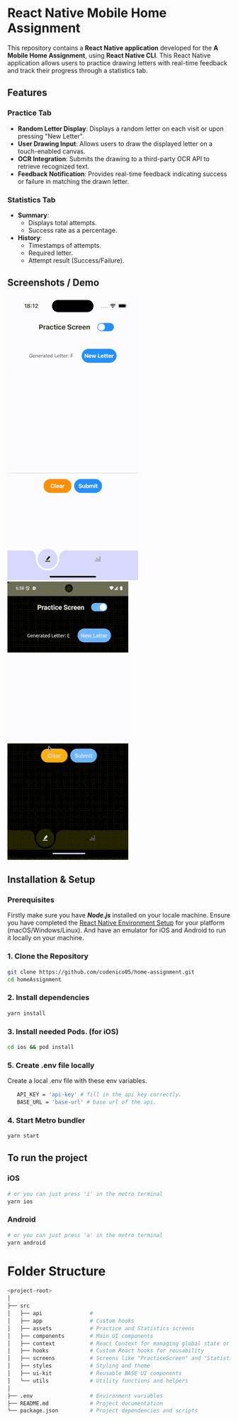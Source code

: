 # React Native Mobile Home Assignment

This repository contains a **React Native application** developed for the **A Mobile Home Assignment**, using **React Native CLI**.
This React Native application allows users to practice drawing letters with real-time feedback and track their progress through a statistics tab.

## Features

### Practice Tab

- **Random Letter Display**: Displays a random letter on each visit or upon pressing "New Letter".
- **User Drawing Input**: Allows users to draw the displayed letter on a touch-enabled canvas.
- **OCR Integration**: Submits the drawing to a third-party OCR API to retrieve recognized text.
- **Feedback Notification**: Provides real-time feedback indicating success or failure in matching the drawn letter.

### Statistics Tab

- **Summary**:
  - Displays total attempts.
  - Success rate as a percentage.
- **History**:
  - Timestamps of attempts.
  - Required letter.
  - Attempt result (Success/Failure).

## Screenshots / Demo

![Demo](./src/assets/gif/example.gif)
![Demo](./src/assets/gif/example-two.gif)

## Installation & Setup

### Prerequisites

Firstly make sure you have **_Node.js_** installed on your locale machine.
Ensure you have completed the [React Native Environment Setup](https://reactnative.dev/docs/environment-setup) for your platform (macOS/Windows/Linux).
And have an emulator for iOS and Android to run it locally on your machine.

### 1. Clone the Repository

```bash
git clone https://github.com/codenico05/home-assignment.git
cd homeAssignment
```

### 2. Install dependencies

```bash
yarn install
```

### 3. Install needed Pods. (for iOS)

```bash
cd ios && pod install
```

### 5. Create .env file locally

Create a local .env file with these env variables.

```bash
   API_KEY = 'api-key' # fill in the api key correctly.
   BASE_URL = 'base-url' # base url of the api.
```

### 4. Start Metro bundler

```bash
yarn start
```

## To run the project

### iOS

```bash
# or you can just press 'i' in the metro terminal
yarn ios
```

### Android

```bash
# or you can just press 'a' in the metro terminal
yarn android
```

# Folder Structure

```bash
<project-root>
│
├── src
│   ├── api               #
│   ├── app               # Custom hooks
│   ├── assets            # Practice and Statistics screens
│   ├── components        # Main UI components
│   ├── context           # React Context for managing global state or sharing data across components
│   ├── hooks             # Custom React hooks for reusability
│   ├── screens           # Screens like "PracticeScreen" and "StatisticsScreen"
│   ├── styles            # Styling and theme
│   ├── ui-kit            # Reusable BASE UI components
│   └── utils             # Utility functions and helpers
│
├── .env                  # Environment variables
├── README.md             # Project documentation
└── package.json          # Project dependencies and scripts
```
